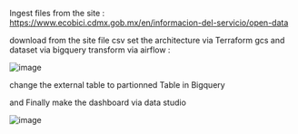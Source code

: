 Ingest files from the site :
https://www.ecobici.cdmx.gob.mx/en/informacion-del-servicio/open-data

download from the site file csv 
set the architecture via Terraform 
gcs and dataset via bigquery 
transform via airflow :

![image](https://user-images.githubusercontent.com/93529690/161269038-d6a29e88-7a93-4fb3-af56-aa2162109362.png)


change the external table to partionned Table in Bigquery 

and Finally make the dashboard via data studio  

![image](https://user-images.githubusercontent.com/93529690/161269729-d1886080-a0c5-469b-8641-e3c5b7fae8a8.png)


